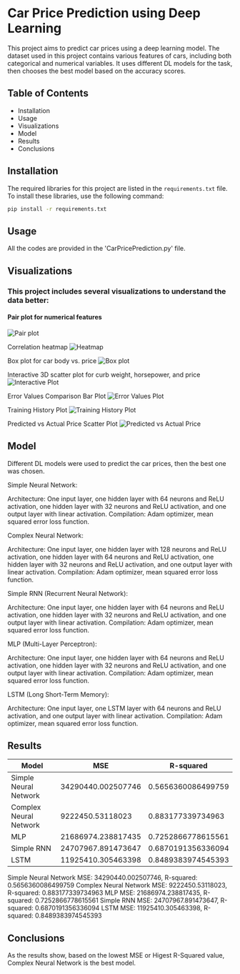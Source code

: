 # Car Price Prediction using Deep Learning

This project aims to predict car prices using a deep learning model. The dataset used in this project contains various features of cars, including both categorical and numerical variables. It uses different DL models for the task, then chooses the best model based on the accuracy scores.

## Table of Contents

- Installation
- Usage
- Visualizations
- Model
- Results
- Conclusions

## Installation

The required libraries for this project are listed in the `requirements.txt` file. To install these libraries, use the following command:

```bash
pip install -r requirements.txt
```

## Usage
All the codes are provided in the 'CarPricePrediction.py' file.

## Visualizations

### This project includes several visualizations to understand the data better:

#### Pair plot for numerical features

![Pair plot](../Images/PairPlot.png)

Correlation heatmap
![Heatmap](../Images/CorrelationHeatmap.png)

Box plot for car body vs. price
![Box plot](../Images/box_CarBody_vs_Price.png)

Interactive 3D scatter plot for curb weight, horsepower, and price
![Interactive Plot](../Images/interactive_3d_scatter_plot.svg)

Error Values Comparison Bar Plot
![Error Values Plot](../Images/ErrorValuesBarPlot.png)

Training History Plot
![Training History Plot](../Images/TrainingHistoryPlot.png)

Predicted vs Actual Price Scatter Plot
![Predicted vs Actual Price](../Images/Scatter_Predicted_vs_Actual.png)

## Model
Different DL models were used to predict the car prices, then the best one was chosen.

Simple Neural Network:

Architecture: One input layer, one hidden layer with 64 neurons and ReLU activation, one hidden layer with 32 neurons and ReLU activation, and one output layer with linear activation.
Compilation: Adam optimizer, mean squared error loss function.

Complex Neural Network:

Architecture: One input layer, one hidden layer with 128 neurons and ReLU activation, one hidden layer with 64 neurons and ReLU activation, one hidden layer with 32 neurons and ReLU activation, and one output layer with linear activation.
Compilation: Adam optimizer, mean squared error loss function.

Simple RNN (Recurrent Neural Network):

Architecture: One input layer, one hidden layer with 64 neurons and ReLU activation, one hidden layer with 32 neurons and ReLU activation, and one output layer with linear activation.
Compilation: Adam optimizer, mean squared error loss function.

MLP (Multi-Layer Perceptron):

Architecture: One input layer, one hidden layer with 64 neurons and ReLU activation, one hidden layer with 32 neurons and ReLU activation, and one output layer with linear activation.
Compilation: Adam optimizer, mean squared error loss function.

LSTM (Long Short-Term Memory):

Architecture: One input layer, one LSTM layer with 64 neurons and ReLU activation, and one output layer with linear activation.
Compilation: Adam optimizer, mean squared error loss function.

## Results

| Model                   | MSE                     | R-squared              |
|-------------------------|-------------------------|------------------------|
| Simple Neural Network   | 34290440.002507746     | 0.5656360086499759     |
| Complex Neural Network  | 9222450.53118023        | 0.883177339734963      |
| MLP                     | 21686974.238817435      | 0.7252866778615561     |
| Simple RNN              | 24707967.891473647      | 0.6870191356336094     |
| LSTM                    | 11925410.305463398      | 0.8489383974545393     |


Simple Neural Network MSE: 34290440.002507746, R-squared: 0.5656360086499759
Complex Neural Network MSE: 9222450.53118023, R-squared: 0.883177339734963
MLP MSE: 21686974.238817435, R-squared: 0.7252866778615561
Simple RNN MSE: 24707967.891473647, R-squared: 0.6870191356336094
LSTM MSE: 11925410.305463398, R-squared: 0.8489383974545393

## Conclusions
As the results show, based on the lowest MSE or Higest R-Squared value, Complex Neural Network is the best model.
